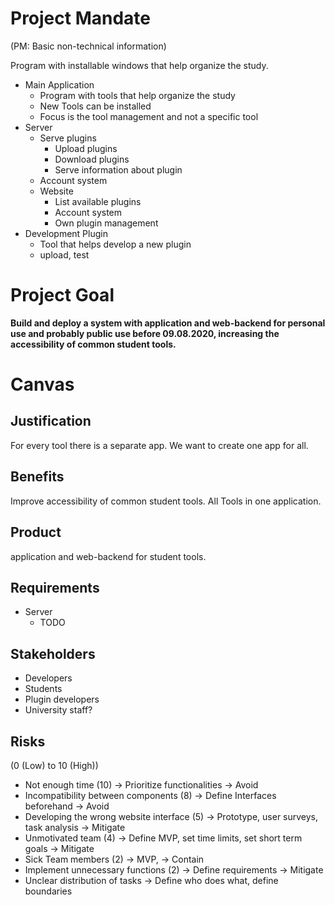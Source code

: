 # Project Mandate

(PM: Basic non-technical information)

Program with installable windows that help organize the study.

- Main Application
    - Program with tools that help organize the study
    - New Tools can be installed
    - Focus is the tool management and not a specific tool
- Server
    - Serve plugins
        - Upload plugins
        - Download plugins
        - Serve information about plugin
    - Account system
    - Website
        - List available plugins
        - Account system
        - Own plugin management
- Development Plugin
    - Tool that helps develop a new plugin
    - upload, test
    
    
# Project Goal

**Build and deploy a system with application and web-backend for personal use and probably public use before 09.08.2020, 
increasing the accessibility of common student tools.**

# Canvas

## Justification

For every tool there is a separate app. We want to create one app for all.

## Benefits

Improve accessibility of common student tools. All Tools in one application.

## Product

application and web-backend for student tools.

## Requirements

- Server
    - TODO
    
## Stakeholders

- Developers
- Students
- Plugin developers
- University staff?

## Risks

(0 (Low) to 10 (High))

- Not enough time (10)
    -> Prioritize functionalities  -> Avoid
- Incompatibility between components (8)
    -> Define Interfaces beforehand -> Avoid
- Developing the wrong website interface (5)
    -> Prototype, user surveys, task analysis -> Mitigate
- Unmotivated team (4)
    -> Define MVP, set time limits, set short term goals  -> Mitigate 
- Sick Team members (2)
    -> MVP, -> Contain
- Implement unnecessary functions (2)
    -> Define requirements -> Mitigate
- Unclear distribution of tasks
    -> Define who does what, define boundaries